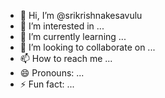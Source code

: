 - 👋 Hi, I’m @srikrishnakesavulu
- 👀 I’m interested in ...
- 🌱 I’m currently learning ...
- 💞️ I’m looking to collaborate on ...
- 📫 How to reach me ...
- 😄 Pronouns: ...
- ⚡ Fun fact: ...

<!---
srikrishnakesavulu/srikrishnakesavulu is a ✨ special ✨ repository because its `README.md` (this file) appears on your GitHub profile.
You can click the Preview link to take a look at your changes.
--->
